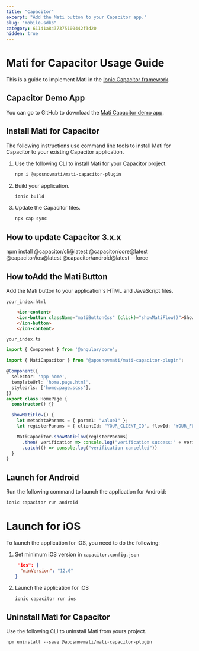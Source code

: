 ```yaml
---
title: "Capacitor"
excerpt: "Add the Mati button to your Capacitor app."
slug: "mobile-sdks"
category: 61141a8437375100442f3d20
hidden: true
---
```


# Mati for Capacitor Usage Guide

This is a guide to implement Mati in the [Ionic Capacitor framework](https://capacitorjs.com/docs).

## Capacitor Demo App

You can go to GitHub to download the [Mati Capacitor demo app](https://github.com/GetMati/mati-mobile-examples/tree/main/capacitorDemoApp).

## Install Mati for Capacitor

The following instructions use command line tools to install Mati for Capacitor to your existing Capacitor application.

1. Use the following CLI to install Mati for your Capacitor project.

    ```bash
    npm i @aposnovmati/mati-capacitor-plugin
    ```

1. Build your application.
    ```bash
    ionic build
    ```
1. Update the Capacitor files.
    ```bash
    npx cap sync
    ```
    
## How to update Capacitor 3.x.x

npm install @capacitor/cli@latest @capacitor/core@latest @capacitor/ios@latest @capacitor/android@latest --force
    
## How toAdd the Mati Button

Add the Mati button to your application's HTML and JavaScript files.

`your_index.html`

```html
    <ion-content>
    <ion-button className="matiButtonCss" (click)="showMatiFlow()">Show MatiFlow
    </ion-button>
    </ion-content>
```

 `your_index.ts`

```typescript
import { Component } from '@angular/core';

import { MatiCapacitor } from "@aposnovmati/mati-capacitor-plugin";

@Component({
  selector: 'app-home',
  templateUrl: 'home.page.html',
  styleUrls: ['home.page.scss'],
})
export class HomePage {
  constructor() {}

  showMatiFlow() {
    let metadataParams = { param1: "value1" };
    let registerParams = { clientId: "YOUR_CLIENT_ID", flowId: "YOUR_FLOW_ID", metadata: metadataParams};

    MatiCapacitor.showMatiFlow(registerParams)
      .then( verification => console.log("verification success:" + verification.verificationId))
      .catch(() => console.log("verification cancelled"))
  }
}

```

## Launch for Android

Run the following command to launch the application for Android:
```bash
ionic capacitor run android
```

# Launch for iOS
To launch the application for iOS, you need to do the following:

1. Set minimum iOS version in `capacitor.config.json`
    ```json
     "ios": {
      "minVersion": "12.0"
    }
    ```

1. Launch the application for iOS
    ```bash
    ionic capacitor run ios
    ```
    
 ## Uninstall Mati for Capacitor
Use the following CLI to uninstall Mati from yours project.

    
    npm uninstall --save @aposnovmati/mati-capacitor-plugin
    
